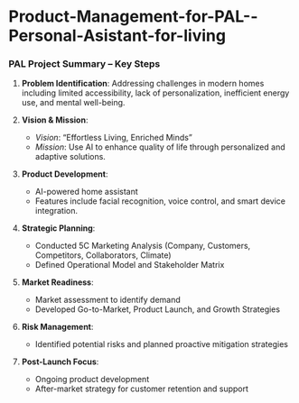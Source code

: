 # Product-Management-for-PAL--Personal-Asistant-for-living
### **PAL Project Summary – Key Steps**

1. **Problem Identification**: Addressing challenges in modern homes including limited accessibility, lack of personalization, inefficient energy use, and mental well-being.

2. **Vision & Mission**:

   * *Vision*: “Effortless Living, Enriched Minds”
   * *Mission*: Use AI to enhance quality of life through personalized and adaptive solutions.

3. **Product Development**:

   * AI-powered home assistant
   * Features include facial recognition, voice control, and smart device integration.

4. **Strategic Planning**:

   * Conducted 5C Marketing Analysis (Company, Customers, Competitors, Collaborators, Climate)
   * Defined Operational Model and Stakeholder Matrix

5. **Market Readiness**:

   * Market assessment to identify demand
   * Developed Go-to-Market, Product Launch, and Growth Strategies

6. **Risk Management**:

   * Identified potential risks and planned proactive mitigation strategies

7. **Post-Launch Focus**:

   * Ongoing product development
   * After-market strategy for customer retention and support


